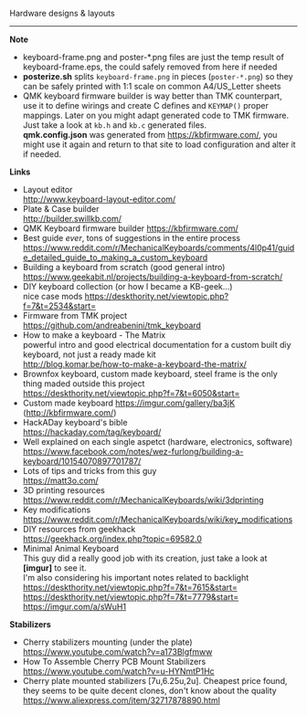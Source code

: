 Hardware designs & layouts

---
**Note**
- keyboard-frame.png and poster-*.png files are just the temp result of keyboard-frame.eps, the could safely removed from here if needed
- **posterize.sh** splits `keyboard-frame.png` in pieces (`poster-*.png`) so they can be safely printed with 1:1 scale on common A4/US_Letter sheets
- QMK keyboard firmware builder is way better than TMK counterpart, use it to define wirings and create C defines
  and `KEYMAP()` proper mappings. Later on you might adapt generated code to TMK firmware. Just take a look at
  `kb.h` and `kb.c` generated files.  
  **qmk.config.json** was generated from https://kbfirmware.com/, you might use it again and return
  to that site to load configuration and alter it if needed.


**Links**
- Layout editor  
  http://www.keyboard-layout-editor.com/
- Plate & Case builder  
  http://builder.swillkb.com/
- QMK Keyboard firmware builder https://kbfirmware.com/  
- Best guide *ever*, tons of suggestions in the entire process  
  https://www.reddit.com/r/MechanicalKeyboards/comments/4l0p41/guide_detailed_guide_to_making_a_custom_keyboard
- Building a keyboard from scratch (good general intro)  
  https://www.geekabit.nl/projects/building-a-keyboard-from-scratch/
- DIY keyboard collection (or how I became a KB-geek...)  
  nice case mods https://deskthority.net/viewtopic.php?f=7&t=2534&start=
- Firmware from TMK project  
  https://github.com/andreabenini/tmk_keyboard
- How to make a keyboard - The Matrix  
  powerful intro and good electrical documentation for a custom built diy keyboard, not just a ready made kit  
  http://blog.komar.be/how-to-make-a-keyboard-the-matrix/
- Brownfox keyboard, custom made keyboard, steel frame is the only thing maded outside this project  
  https://deskthority.net/viewtopic.php?f=7&t=6050&start=
- Custom made keyboard https://imgur.com/gallery/ba3jK (http://kbfirmware.com/)
- HackADay keyboard's bible  
  https://hackaday.com/tag/keyboard/
- Well explained on each single aspetct (hardware, electronics, software)  
  https://www.facebook.com/notes/wez-furlong/building-a-keyboard/10154070897701787/
- Lots of tips and tricks from this guy  
  https://matt3o.com/
- 3D printing resources  
  https://www.reddit.com/r/MechanicalKeyboards/wiki/3dprinting
- Key modifications  
  https://www.reddit.com/r/MechanicalKeyboards/wiki/key_modifications
- DIY resources from geekhack  
  https://geekhack.org/index.php?topic=69582.0
- Minimal Animal Keyboard  
  This guy did a really good job with its creation, just take a look at **[imgur]** to see it.  
  I'm also considering his important notes related to backlight  
  https://deskthority.net/viewtopic.php?f=7&t=7615&start=  
  https://deskthority.net/viewtopic.php?f=7&t=7779&start=  
  https://imgur.com/a/sWuH1



**Stabilizers**
- Cherry stabilizers mounting (under the plate)  
  https://www.youtube.com/watch?v=a173Blgfmww
- How To Assemble Cherry PCB Mount Stabilizers  
  https://www.youtube.com/watch?v=u-HYNmtP1Hc
- Cherry plate mounted stabilizers [7u,6.25u,2u]. Cheapest price found, they seems to be quite decent clones, don't know about the quality  
  https://www.aliexpress.com/item/32717878890.html
